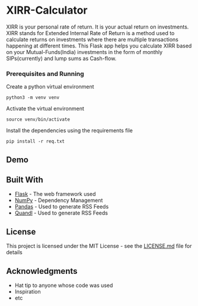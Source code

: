 # XIRR-Calculator

XIRR is your personal rate of return. It is your actual return on investments.
XIRR stands for Extended Internal Rate of Return is a method used to calculate returns on investments where there are multiple transactions happening at different times.
This Flask app helps you calculate XIRR based on your Mutual-Funds(India) investments in the form of monthly SIPs(currently) and lump sums as Cash-flow.

### Prerequisites and Running

Create a python virtual environment

<code>python3 -m venv venv</code>

Activate the virtual environment

<code>source venv/bin/activate</code>

Install the dependencies using the requirements file

<code>pip install -r req.txt</code>

## Demo



## Built With

* [Flask](http://www.dropwizard.io/1.0.2/docs/) - The web framework used
* [NumPy](https://maven.apache.org/) - Dependency Management
* [Pandas](https://rometools.github.io/rome/) - Used to generate RSS Feeds
* [Quandl](https://rometools.github.io/rome/) - Used to generate RSS Feeds

## License

This project is licensed under the MIT License - see the [LICENSE.md](LICENSE.md) file for details

## Acknowledgments

* Hat tip to anyone whose code was used
* Inspiration
* etc
